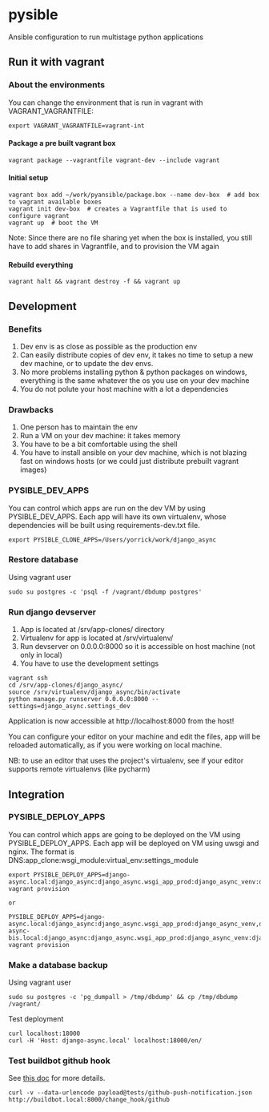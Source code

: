 pysible
=========

Ansible configuration to run multistage python applications


## Run it with vagrant


### About the environments

You can change the environment that is run in vagrant with VAGRANT_VAGRANTFILE:
```
export VAGRANT_VAGRANTFILE=vagrant-int
```


#### Package a pre built vagrant box
```
vagrant package --vagrantfile vagrant-dev --include vagrant
```



#### Initial setup
```
vagrant box add ~/work/pyansible/package.box --name dev-box  # add box to vagrant available boxes
vagrant init dev-box  # creates a Vagrantfile that is used to configure vagrant
vagrant up  # boot the VM
```

Note: Since there are no file sharing yet when the box is installed, you still have to add shares in Vagrantfile, and to provision the VM again



#### Rebuild everything

```
vagrant halt && vagrant destroy -f && vagrant up
```


## Development


### Benefits
1. Dev env is as close as possible as the production env
2. Can easily distribute copies of dev env, it takes no time to setup a new dev machine, or to update the dev envs.
3. No more problems installing python & python packages on windows, everything is the same whatever the os you use on your dev machine
4. You do not polute your host machine with a lot a dependencies

### Drawbacks
1. One person has to maintain the env
2. Run a VM on your dev machine: it takes memory
3. You have to be a bit comfortable using the shell
4. You have to install ansible on your dev machine, which is not blazing fast on windows hosts (or we could just distribute prebuilt vagrant images)


### PYSIBLE_DEV_APPS

You can control which apps are run on the dev VM by using PYSIBLE_DEV_APPS.
Each app will have its own virtualenv, whose dependencies will be built using requirements-dev.txt file.
```
export PYSIBLE_CLONE_APPS=/Users/yorrick/work/django_async
```


### Restore database

Using vagrant user
```
sudo su postgres -c 'psql -f /vagrant/dbdump postgres'
```


### Run django devserver

1. App is located at /srv/app-clones/<app> directory
2. Virtualenv for app is located at /srv/virtualenv/<app>
3. Run devserver on 0.0.0.0:8000 so it is accessible on host machine (not only in local)
4. You have to use the development settings

```
vagrant ssh
cd /srv/app-clones/django_async/
source /srv/virtualenv/django_async/bin/activate
python manage.py runserver 0.0.0.0:8000 --settings=django_async.settings_dev
```

Application is now accessible at http://localhost:8000 from the host!

You can configure your editor on your machine and edit the files, app will be reloaded automatically, as if you were working on local machine.


NB: to use an editor that uses the project's virtualenv, see if your editor supports remote virtualenvs (like pycharm)



## Integration


### PYSIBLE_DEPLOY_APPS

You can control which apps are going to be deployed on the VM using PYSIBLE_DEPLOY_APPS.
Each app will be deployed on VM using uwsgi and nginx.
The format is DNS:app_clone:wsgi_module:virtual_env:settings_module
```
export PYSIBLE_DEPLOY_APPS=django-async.local:django_async:django_async.wsgi_app_prod:django_async_venv:django_async.settings_prod
vagrant provision

or

PYSIBLE_DEPLOY_APPS=django-async.local:django_async:django_async.wsgi_app_prod:django_async_venv,django-async-bis.local:django_async:django_async.wsgi_app_prod:django_async_venv:django_async.settings_prod vagrant provision
```



### Make a database backup

Using vagrant user
```
sudo su postgres -c 'pg_dumpall > /tmp/dbdump' && cp /tmp/dbdump /vagrant/
```

Test deployment
```
curl localhost:18000
curl -H 'Host: django-async.local' localhost:18000/en/
```


### Test buildbot github hook

See [this doc](http://docs.buildbot.net/0.8.4p2/Change-Hooks.html) for more details.

```
curl -v --data-urlencode payload@tests/github-push-notification.json http://buildbot.local:8000/change_hook/github
```

